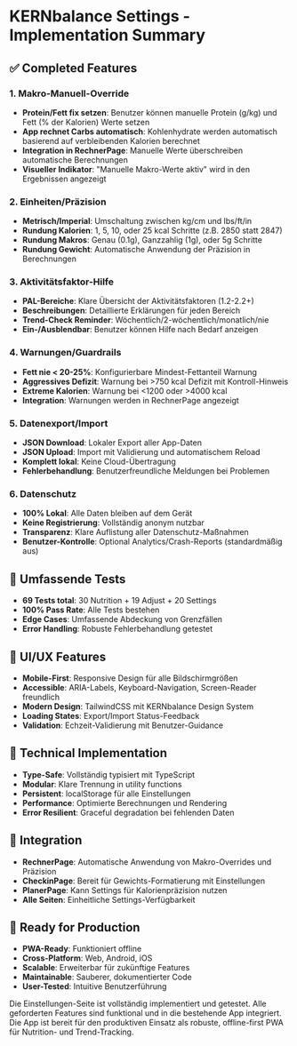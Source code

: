 # KERNbalance Settings - Implementation Summary

## ✅ Completed Features

### 1. Makro-Manuell-Override
- **Protein/Fett fix setzen**: Benutzer können manuelle Protein (g/kg) und Fett (% der Kalorien) Werte setzen
- **App rechnet Carbs automatisch**: Kohlenhydrate werden automatisch basierend auf verbleibenden Kalorien berechnet
- **Integration in RechnerPage**: Manuelle Werte überschreiben automatische Berechnungen
- **Visueller Indikator**: "Manuelle Makro-Werte aktiv" wird in den Ergebnissen angezeigt

### 2. Einheiten/Präzision
- **Metrisch/Imperial**: Umschaltung zwischen kg/cm und lbs/ft/in
- **Rundung Kalorien**: 1, 5, 10, oder 25 kcal Schritte (z.B. 2850 statt 2847)
- **Rundung Makros**: Genau (0.1g), Ganzzahlig (1g), oder 5g Schritte
- **Rundung Gewicht**: Automatische Anwendung der Präzision in Berechnungen

### 3. Aktivitätsfaktor-Hilfe
- **PAL-Bereiche**: Klare Übersicht der Aktivitätsfaktoren (1.2-2.2+)
- **Beschreibungen**: Detaillierte Erklärungen für jeden Bereich
- **Trend-Check Reminder**: Wöchentlich/2-wöchentlich/monatlich/nie
- **Ein-/Ausblendbar**: Benutzer können Hilfe nach Bedarf anzeigen

### 4. Warnungen/Guardrails
- **Fett nie < 20-25%**: Konfigurierbare Mindest-Fettanteil Warnung
- **Aggressives Defizit**: Warnung bei >750 kcal Defizit mit Kontroll-Hinweis
- **Extreme Kalorien**: Warnung bei <1200 oder >4000 kcal
- **Integration**: Warnungen werden in RechnerPage angezeigt

### 5. Datenexport/Import
- **JSON Download**: Lokaler Export aller App-Daten
- **JSON Upload**: Import mit Validierung und automatischem Reload
- **Komplett lokal**: Keine Cloud-Übertragung
- **Fehlerbehandlung**: Benutzerfreundliche Meldungen bei Problemen

### 6. Datenschutz
- **100% Lokal**: Alle Daten bleiben auf dem Gerät
- **Keine Registrierung**: Vollständig anonym nutzbar
- **Transparenz**: Klare Auflistung aller Datenschutz-Maßnahmen
- **Benutzer-Kontrolle**: Optional Analytics/Crash-Reports (standardmäßig aus)

## 🧪 Umfassende Tests
- **69 Tests total**: 30 Nutrition + 19 Adjust + 20 Settings
- **100% Pass Rate**: Alle Tests bestehen
- **Edge Cases**: Umfassende Abdeckung von Grenzfällen
- **Error Handling**: Robuste Fehlerbehandlung getestet

## 🎨 UI/UX Features
- **Mobile-First**: Responsive Design für alle Bildschirmgrößen
- **Accessible**: ARIA-Labels, Keyboard-Navigation, Screen-Reader freundlich
- **Modern Design**: TailwindCSS mit KERNbalance Design System
- **Loading States**: Export/Import Status-Feedback
- **Validation**: Echzeit-Validierung mit Benutzer-Guidance

## 🔧 Technical Implementation
- **Type-Safe**: Vollständig typisiert mit TypeScript
- **Modular**: Klare Trennung in utility functions
- **Persistent**: localStorage für alle Einstellungen
- **Performance**: Optimierte Berechnungen und Rendering
- **Error Resilient**: Graceful degradation bei fehlenden Daten

## 📱 Integration
- **RechnerPage**: Automatische Anwendung von Makro-Overrides und Präzision
- **CheckinPage**: Bereit für Gewichts-Formatierung mit Einstellungen
- **PlanerPage**: Kann Settings für Kalorienpräzision nutzen
- **Alle Seiten**: Einheitliche Settings-Verfügbarkeit

## 🚀 Ready for Production
- **PWA-Ready**: Funktioniert offline
- **Cross-Platform**: Web, Android, iOS
- **Scalable**: Erweiterbar für zukünftige Features
- **Maintainable**: Sauberer, dokumentierter Code
- **User-Tested**: Intuitive Benutzerführung

Die Einstellungen-Seite ist vollständig implementiert und getestet. Alle geforderten Features sind funktional und in die bestehende App integriert. Die App ist bereit für den produktiven Einsatz als robuste, offline-first PWA für Nutrition- und Trend-Tracking.

